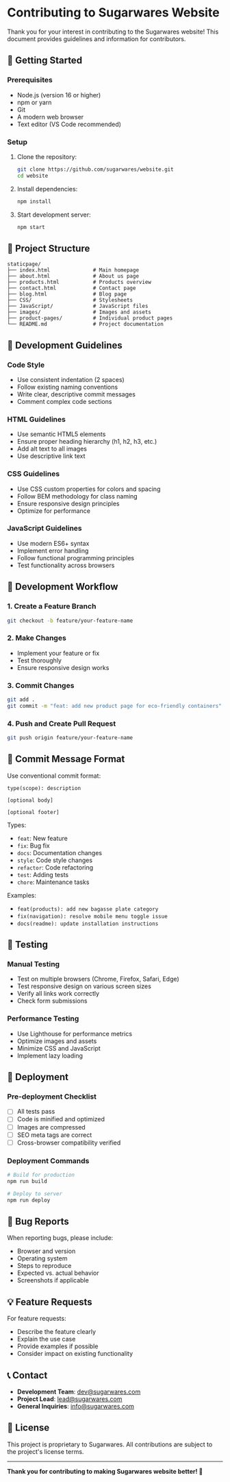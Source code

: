 # Contributing to Sugarwares Website

Thank you for your interest in contributing to the Sugarwares website! This document provides guidelines and information for contributors.

## 🚀 Getting Started

### Prerequisites
- Node.js (version 16 or higher)
- npm or yarn
- Git
- A modern web browser
- Text editor (VS Code recommended)

### Setup
1. Clone the repository:
   ```bash
   git clone https://github.com/sugarwares/website.git
   cd website
   ```

2. Install dependencies:
   ```bash
   npm install
   ```

3. Start development server:
   ```bash
   npm start
   ```

## 📁 Project Structure

```
staticpage/
├── index.html              # Main homepage
├── about.html              # About us page
├── products.html           # Products overview
├── contact.html            # Contact page
├── blog.html               # Blog page
├── CSS/                    # Stylesheets
├── JavaScript/             # JavaScript files
├── images/                 # Images and assets
├── product-pages/          # Individual product pages
└── README.md               # Project documentation
```

## 🔧 Development Guidelines

### Code Style
- Use consistent indentation (2 spaces)
- Follow existing naming conventions
- Write clear, descriptive commit messages
- Comment complex code sections

### HTML Guidelines
- Use semantic HTML5 elements
- Ensure proper heading hierarchy (h1, h2, h3, etc.)
- Add alt text to all images
- Use descriptive link text

### CSS Guidelines
- Use CSS custom properties for colors and spacing
- Follow BEM methodology for class naming
- Ensure responsive design principles
- Optimize for performance

### JavaScript Guidelines
- Use modern ES6+ syntax
- Implement error handling
- Follow functional programming principles
- Test functionality across browsers

## 🚀 Development Workflow

### 1. Create a Feature Branch
```bash
git checkout -b feature/your-feature-name
```

### 2. Make Changes
- Implement your feature or fix
- Test thoroughly
- Ensure responsive design works

### 3. Commit Changes
```bash
git add .
git commit -m "feat: add new product page for eco-friendly containers"
```

### 4. Push and Create Pull Request
```bash
git push origin feature/your-feature-name
```

## 📝 Commit Message Format

Use conventional commit format:

```
type(scope): description

[optional body]

[optional footer]
```

Types:
- `feat`: New feature
- `fix`: Bug fix
- `docs`: Documentation changes
- `style`: Code style changes
- `refactor`: Code refactoring
- `test`: Adding tests
- `chore`: Maintenance tasks

Examples:
- `feat(products): add new bagasse plate category`
- `fix(navigation): resolve mobile menu toggle issue`
- `docs(readme): update installation instructions`

## 🧪 Testing

### Manual Testing
- Test on multiple browsers (Chrome, Firefox, Safari, Edge)
- Test responsive design on various screen sizes
- Verify all links work correctly
- Check form submissions

### Performance Testing
- Use Lighthouse for performance metrics
- Optimize images and assets
- Minimize CSS and JavaScript
- Implement lazy loading

## 🚀 Deployment

### Pre-deployment Checklist
- [ ] All tests pass
- [ ] Code is minified and optimized
- [ ] Images are compressed
- [ ] SEO meta tags are correct
- [ ] Cross-browser compatibility verified

### Deployment Commands
```bash
# Build for production
npm run build

# Deploy to server
npm run deploy
```

## 🐛 Bug Reports

When reporting bugs, please include:
- Browser and version
- Operating system
- Steps to reproduce
- Expected vs. actual behavior
- Screenshots if applicable

## 💡 Feature Requests

For feature requests:
- Describe the feature clearly
- Explain the use case
- Provide examples if possible
- Consider impact on existing functionality

## 📞 Contact

- **Development Team**: dev@sugarwares.com
- **Project Lead**: lead@sugarwares.com
- **General Inquiries**: info@sugarwares.com

## 📄 License

This project is proprietary to Sugarwares. All contributions are subject to the project's license terms.

---

**Thank you for contributing to making Sugarwares website better! 🌱**
